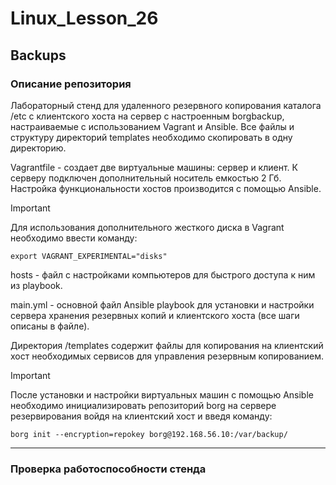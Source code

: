 # Linux_Lesson_26
## Backups

### Описание репозитория

Лабораторный стенд для удаленного резервного копирования каталога /etc c клиентского хоста на сервер с настроенным borgbackup, настраиваемые с использованием Vagrant и Ansible. Все файлы и структуру директорий temрlates необходимо скопировать в одну директорию.

Vagrantfile - создает две виртуальные машины: сервер и клиент. К серверу подключен дополнительный носитель емкостью 2 Гб. Настройка функциональности хостов производится с помощью Ansible.

> [!IMPORTANT]
> Для использования дополнительного жесткого диска в Vagrant необходимо ввести команду: 

	export VAGRANT_EXPERIMENTAL="disks"

hosts - файл с настройками компьютеров для быстрого доступа к ним из playbook.

main.yml - основной файл Ansible playbook для установки и настройки сервера хранения резервных копий и клиентского хоста (все шаги описаны в файле).

Директория /templates содержит файлы для копирования на клиентский хост необходимых сервисов для управления резервным копированием.

> [!IMPORTANT]
> После установки и настройки виртуальных машин с помощью Ansible необходимо инициализировать репозиторий borg на сервере резервирования войдя на клиентский хост и введя команду:

  	borg init --encryption=repokey borg@192.168.56.10:/var/backup/

---

### Проверка работоспособности стенда
